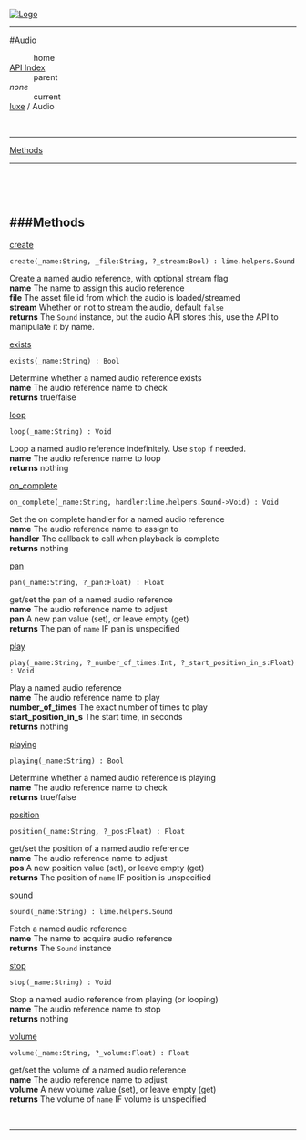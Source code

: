 
[![Logo](../../images/logo.png)](../../index.html)

---

#Audio


&emsp;&emsp;&emsp;home   
[API Index](../../api/index.html#luxe)   
&emsp;&emsp;&emsp;parent    
_none_   
&emsp;&emsp;&emsp;current    
[luxe](./) / Audio

<br/>

---


[Methods](#Methods)   


---

&nbsp;   

&nbsp;   

<a class="lift" name="Methods" ></a>
###Methods   
---
<a class="lift" name="create" href="#create">create</a>



`create(_name:String, _file:String, ?_stream:Bool) : lime.helpers.Sound`

<span class="small_desc_flat"> Create a named audio reference, with optional stream flag   
            **name** The name to assign this audio reference    
            **file** The asset file id from which the audio is loaded/streamed    
            **stream** Whether or not to stream the audio, default `false`   
            **returns** The `Sound` instance, but the audio API stores this, use the API to manipulate it by name. </span>   

<a class="lift" name="exists" href="#exists">exists</a>



`exists(_name:String) : Bool`

<span class="small_desc_flat"> Determine whether a named audio reference exists  
            **name** The audio reference name to check    
            **returns** true/false </span>   

<a class="lift" name="loop" href="#loop">loop</a>



`loop(_name:String) : Void`

<span class="small_desc_flat"> Loop a named audio reference indefinitely. Use `stop` if needed.  
            **name** The audio reference name to loop    
            **returns** nothing </span>   

<a class="lift" name="on_complete" href="#on_complete">on_complete</a>



`on_complete(_name:String, handler:lime.helpers.Sound->Void) : Void`

<span class="small_desc_flat"> Set the on complete handler for a named audio reference   
            **name** The audio reference name to assign to   
            **handler** The callback to call when playback is complete   
            **returns** nothing </span>   

<a class="lift" name="pan" href="#pan">pan</a>



`pan(_name:String, ?_pan:Float) : Float`

<span class="small_desc_flat"> get/set the pan of a named audio reference    
            **name** The audio reference name to adjust    
            **pan** A new pan value (set), or leave empty (get)   
            **returns** The pan of `name` IF pan is unspecified </span>   

<a class="lift" name="play" href="#play">play</a>



`play(_name:String, ?_number_of_times:Int, ?_start_position_in_s:Float) : Void`

<span class="small_desc_flat"> Play a named audio reference   
            **name** The audio reference name to play    
            **number_of_times** The exact number of times to play    
            **start_position_in_s** The start time, in seconds    
            **returns** nothing </span>   

<a class="lift" name="playing" href="#playing">playing</a>



`playing(_name:String) : Bool`

<span class="small_desc_flat"> Determine whether a named audio reference is playing  
            **name** The audio reference name to check    
            **returns** true/false </span>   

<a class="lift" name="position" href="#position">position</a>



`position(_name:String, ?_pos:Float) : Float`

<span class="small_desc_flat"> get/set the position of a named audio reference    
            **name** The audio reference name to adjust    
            **pos** A new position value (set), or leave empty (get)   
            **returns** The position of `name` IF position is unspecified </span>   

<a class="lift" name="sound" href="#sound">sound</a>



`sound(_name:String) : lime.helpers.Sound`

<span class="small_desc_flat"> Fetch a named audio reference   
            **name** The name to acquire audio reference    
            **returns** The `Sound` instance </span>   

<a class="lift" name="stop" href="#stop">stop</a>



`stop(_name:String) : Void`

<span class="small_desc_flat"> Stop a named audio reference from playing (or looping)   
            **name** The audio reference name to stop    
            **returns** nothing </span>   

<a class="lift" name="volume" href="#volume">volume</a>



`volume(_name:String, ?_volume:Float) : Float`

<span class="small_desc_flat"> get/set the volume of a named audio reference    
            **name** The audio reference name to adjust    
            **volume** A new volume value (set), or leave empty (get)    
            **returns** The volume of `name` IF volume is unspecified </span>   



&nbsp;
&nbsp;
&nbsp;

---  


&nbsp;   
&nbsp;   